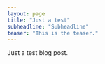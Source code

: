 ```yaml
---
layout: page
title: "Just a test"
subheadline: "Subheadline"
teaser: "This is the teaser."
---
```



Just a test blog post.
